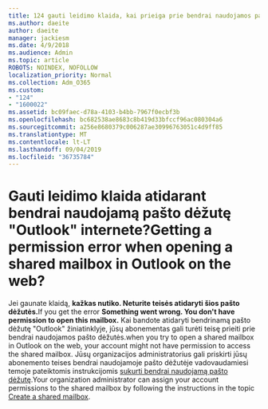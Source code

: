 ```yaml
---
title: 124 gauti leidimo klaida, kai prieiga prie bendrai naudojamos pašto dėžutės OWA?
ms.author: daeite
author: daeite
manager: jackiesm
ms.date: 4/9/2018
ms.audience: Admin
ms.topic: article
ROBOTS: NOINDEX, NOFOLLOW
localization_priority: Normal
ms.collection: Adm_O365
ms.custom:
- "124"
- "1600022"
ms.assetid: bc09faec-d78a-4103-b4bb-7967f0ecbf3b
ms.openlocfilehash: bc682538ae8683c8b419d33bfccf96ac080304a6
ms.sourcegitcommit: a256e8680379c006287ae30996763051c4d9ff85
ms.translationtype: MT
ms.contentlocale: lt-LT
ms.lasthandoff: 09/04/2019
ms.locfileid: "36735784"
---
```

# <a name="getting-a-permission-error-when-opening-a-shared-mailbox-in-outlook-on-the-web"></a><span data-ttu-id="009ad-102">Gauti leidimo klaida atidarant bendrai naudojamą pašto dėžutę "Outlook" internete?</span><span class="sxs-lookup"><span data-stu-id="009ad-102">Getting a permission error when opening a shared mailbox in Outlook on the web?</span></span>

<span data-ttu-id="009ad-103">Jei gaunate klaidą, **kažkas nutiko. Neturite teisės atidaryti šios pašto dėžutės.**</span><span class="sxs-lookup"><span data-stu-id="009ad-103">If you get the error **Something went wrong. You don't have permission to open this mailbox.**</span></span> <span data-ttu-id="009ad-104">Kai bandote atidaryti bendrinamą pašto dėžutę "Outlook" žiniatinklyje, jūsų abonementas gali turėti teisę prieiti prie bendrai naudojamos pašto dėžutės.</span><span class="sxs-lookup"><span data-stu-id="009ad-104">when you try to open a shared mailbox in Outlook on the web, your account might not have permission to access the shared mailbox.</span></span> <span data-ttu-id="009ad-105">Jūsų organizacijos administratorius gali priskirti jūsų abonemento teises bendrai naudojamoje pašto dėžutėje vadovaudamiesi temoje pateiktomis instrukcijomis [sukurti bendrai naudojamą pašto dėžutę](https://docs.microsoft.com/office365/admin/email/create-a-shared-mailbox).</span><span class="sxs-lookup"><span data-stu-id="009ad-105">Your organization administrator can assign your account permissions to the shared mailbox by following the instructions in the topic [Create a shared mailbox](https://docs.microsoft.com/office365/admin/email/create-a-shared-mailbox).</span></span>
  